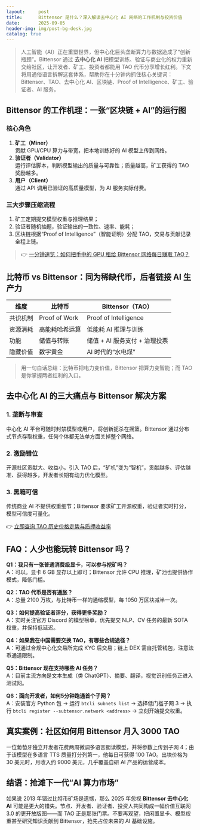 ```yaml
---
layout:     post
title:      Bittensor 是什么？深入解读去中心化 AI 网络的工作机制与投资价值
date:       2025-09-05
header-img: img/post-bg-desk.jpg
catalog: true
---
```


> 人工智能（AI）正在重塑世界，但中心化巨头垄断算力与数据造成了“创新瓶颈”。Bittensor 通过 **去中心化 AI** 把模型训练、验证与商业化的权力重新交给社区，让开发者、矿工、投资者都能用 TAO 代币分享增长红利。下文将用通俗语言拆解这套体系，帮助你在十分钟内抓住核心关键词：Bittensor、TAO、去中心化 AI、区块链、Proof of Intelligence、矿工、验证者、AI 服务。

## Bittensor 的工作机理：一张“区块链 + AI”的运行图

### 核心角色

1. **矿工（Miner）**  
   贡献 GPU/CPU 算力与带宽，把本地训练好的 AI 模型上传到网络。  
2. **验证者（Validator）**  
   运行评估脚本，判断模型输出的质量与可靠性；质量越高，矿工获得的 TAO 奖励越多。  
3. **用户（Client）**  
   通过 API 调用已验证的高质量模型，为 AI 服务实际付费。

### 三大步骤压缩流程

1. 矿工定期提交模型权重与推理结果；  
2. 验证者随机抽题，验证输出的一致性、速率、能耗；  
3. 区块链根据“Proof of Intelligence”（智能证明）分配 TAO，交易与贡献记录全程上链。

> 👉 [一分钟速览：如何把手中的 GPU 租给 Bittensor 网络每日赚取 TAO？](https://okxdog.com/)

## 比特币 vs Bittensor：同为稀缺代币，后者链接 AI 生产力

| 维度 | 比特币 | Bittensor（TAO） |
|---|---|---|
| 共识机制 | Proof of Work | Proof of Intelligence |
| 资源消耗 | 高能耗哈希运算 | 低能耗 AI 推理与训练 |
| 功能 | 储值与转账 | 储值 + AI 服务支付 + 治理投票 |
| 隐藏价值 | 数字黄金 | AI 时代的“水电煤” |

> 用一句白话总结：比特币把电力变价值，Bittensor 把算力变智能；而 TAO 是你掌握两者红利的入口。

## 去中心化 AI 的三大痛点与 Bittensor 解决方案

### 1. 垄断与审查  
中心化 AI 平台可随时封禁模型或用户，将创新扼杀在摇篮。Bittensor 通过分布式节点存取权重，任何个体都无法单方面关掉整个网络。

### 2. 激励错位  
开源社区贡献大、收益小。引入 TAO 后，“矿机”变为“智机”，贡献越多、评估越准、获得越多，开发者长期有动力优化模型。

### 3. 黑箱可信  
传统商业 AI 不提供权重细节；Bittensor 要求矿工开源权重，验证者实时打分，模型可信度可量化。

👉 [立即查询 TAO 历史价格走势与质押收益率](https://okxdog.com/)

## FAQ：人少也能玩转 Bittensor 吗？

**Q1：我只有一张普通消费级显卡，可以参与挖矿吗？**  
A：可以。显卡 6 GB 显存以上即可；Bittensor 允许 CPU 推理，矿池也提供协作模式，降低门槛。

**Q2：TAO 代币是否有通胀？**  
A：总量 2100 万枚，与比特币一样的通缩模型，每 1050 万区块减半一次。

**Q3：如何提高验证者评分，获得更多奖励？**  
A：实时关注官方 Discord 的模型榜单，优先提交 NLP、CV 任务的最新 SOTA 权重，并保持低延迟。

**Q4：如果我在中国需要交换 TAO，有哪些合规途径？**  
A：可通过合规中心化交易所完成 KYC 后交易；链上 DEX 需自托管钱包，注意法币通道限制。

**Q5：Bittensor 现在支持哪些 AI 任务？**  
A：目前主流方向是文本生成（类 ChatGPT）、摘要、翻译，视觉识别任务正进入测试网。

**Q6：面向开发者，如何5分钟跑通首个子网？**  
A：安装官方 Python 包 → 运行 `btcli subnets list` → 选择低门槛子网 3 → 执行 `btcli register --subtensor.network <address>` → 立刻开始提交权重。

## 真实案例：社区如何用 Bittensor 月入 3000 TAO

一位葡萄牙独立开发者花费两周微调多语言朗读模型，并将参数上传到子网 4；由于该模型在多语言 TTS 质量打分列第一，他每日可获得 100 TAO。出块价格为 30 美元时，月收入约 9000 美元，几乎覆盖自研 AI 产品的运营成本。

## 结语：抢滩下一代“AI 算力市场”

如果说 2013 年错过比特币矿场是遗憾，那么 2025 年忽视 **Bittensor 去中心化 AI** 可能是更大的错失。节点、开发者、验证者、投资人共同构成一幅价值互联网 3.0 的更开放版图——而 TAO 正是那张门票。不要再观望，把闲置显卡、模型权重甚至研究知识贡献到 Bittensor，抢先占位未来的 AI 基础设施。